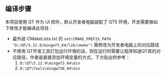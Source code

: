 ## 编译步骤
本项目使用 QT 作为 UI 控件，默认开发者电脑装配了 QT5 环境，开发需要做如下修改才能编译此项目：
- 最外层 CMakeLists.txt 的 `set(CMAKE_PREFIX_PATH "D:/QT/5.12.9/mingw73_64/lib/cmake")` 需修改为开发者电脑上的对应路径
- 不使用 QT开发工具打包运行环境的话，则在运行时需要让程序知道QT库的对应路径，作者是直接添加环境变量的方式，下方贴出供参考：
  1. `D:\QT\5.12.9\mingw73_64\bin`
  2. `D:\QT\Tools\mingw730_64\bin`

